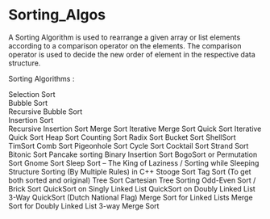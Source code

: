 # Sorting_Algos
A Sorting Algorithm is used to rearrange a given array or list elements according to a comparison operator on the elements. The comparison operator is used to decide the new order of element in the respective data structure.

Sorting Algorithms :

Selection Sort <br/>
Bubble Sort <br/>
Recursive Bubble Sort <br/>
Insertion Sort <br/>
Recursive Insertion Sort
Merge Sort
Iterative Merge Sort
Quick Sort
Iterative Quick Sort
Heap Sort
Counting Sort
Radix Sort
Bucket Sort
ShellSort
TimSort
Comb Sort
Pigeonhole Sort
Cycle Sort
Cocktail Sort
Strand Sort
Bitonic Sort
Pancake sorting
Binary Insertion Sort
BogoSort or Permutation Sort
Gnome Sort
Sleep Sort – The King of Laziness / Sorting while Sleeping
Structure Sorting (By Multiple Rules) in C++
Stooge Sort
Tag Sort (To get both sorted and original)
Tree Sort
Cartesian Tree Sorting
Odd-Even Sort / Brick Sort
QuickSort on Singly Linked List
QuickSort on Doubly Linked List
3-Way QuickSort (Dutch National Flag)
Merge Sort for Linked Lists
Merge Sort for Doubly Linked List
3-way Merge Sort
